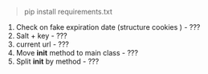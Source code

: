 
> pip install requirements.txt



1) Check on fake expiration date (structure cookies ) - ???
2) Salt + key - ???
3) current url - ???
4) Move __init__ method to main class - ???
5) Split __init__ by method - ???